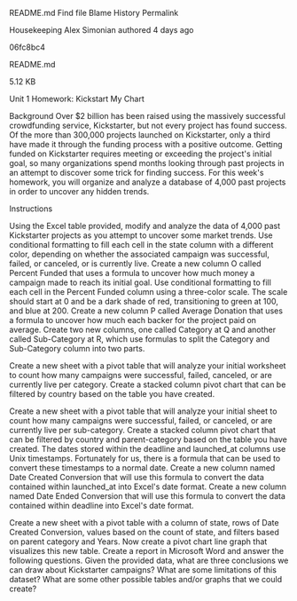  README.md 
 Find file 
Blame
History
Permalink

Housekeeping 
Alex Simonian authored 4 days ago 

06fc8bc4 

 README.md 

5.12 KB 
 
 




Unit 1 Homework: Kickstart My Chart

Background
Over $2 billion has been raised using the massively successful crowdfunding service, Kickstarter, but not every project has found success. Of the more than 300,000 projects launched on Kickstarter, only a third have made it through the funding process with a positive outcome.
Getting funded on Kickstarter requires meeting or exceeding the project's initial goal, so many organizations spend months looking through past projects in an attempt to discover some trick for finding success. For this week's homework, you will organize and analyze a database of 4,000 past projects in order to uncover any hidden trends.

Instructions

Using the Excel table provided, modify and analyze the data of 4,000 past Kickstarter projects as you attempt to uncover some market trends.
Use conditional formatting to fill each cell in the state column with a different color, depending on whether the associated campaign was successful, failed, or canceled, or is currently live.
Create a new column O called Percent Funded that uses a formula to uncover how much money a campaign made to reach its initial goal.
Use conditional formatting to fill each cell in the Percent Funded column using a three-color scale. The scale should start at 0 and be a dark shade of red, transitioning to green at 100, and blue at 200.
Create a new column P called Average Donation that uses a formula to uncover how much each backer for the project paid on average.
Create two new columns, one called Category at Q and another called Sub-Category at R, which use formulas to split the Category and Sub-Category column into two parts.

Create a new sheet with a pivot table that will analyze your initial worksheet to count how many campaigns were successful, failed, canceled, or are currently live per category.
Create a stacked column pivot chart that can be filtered by country based on the table you have created.

Create a new sheet with a pivot table that will analyze your initial sheet to count how many campaigns were successful, failed, or canceled, or are currently live per sub-category.
Create a stacked column pivot chart that can be filtered by country and parent-category based on the table you have created.
The dates stored within the deadline and launched_at columns use Unix timestamps. Fortunately for us, there is a formula that can be used to convert these timestamps to a normal date.
Create a new column named Date Created Conversion that will use this formula to convert the data contained within launched_at into Excel's date format.
Create a new column named Date Ended Conversion that will use this formula to convert the data contained within deadline into Excel's date format.

Create a new sheet with a pivot table with a column of state, rows of Date Created Conversion, values based on the count of state, and filters based on parent category and Years.
Now create a pivot chart line graph that visualizes this new table.
Create a report in Microsoft Word and answer the following questions.
Given the provided data, what are three conclusions we can draw about Kickstarter campaigns?
What are some limitations of this dataset?
What are some other possible tables and/or graphs that we could create?
